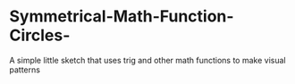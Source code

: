# Symmetrical-Math-Function-Circles-
A simple little sketch that uses trig and other math functions to make visual patterns
